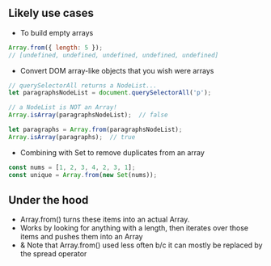 ## Likely use cases
- To build empty arrays
```js
Array.from({ length: 5 });
// [undefined, undefined, undefined, undefined, undefined]
```
- Convert DOM array-like objects that you wish were arrays
```js
// querySelectorAll returns a NodeList...
let paragraphsNodeList = document.querySelectorAll('p');

// a NodeList is NOT an Array!
Array.isArray(paragraphsNodeList);  // false

let paragraphs = Array.from(paragraphsNodeList);
Array.isArray(paragraphs);  // true
```
- Combining with Set to remove duplicates from an array
```js
const nums = [1, 2, 3, 4, 2, 3, 1];
const unique = Array.from(new Set(nums));
```

## Under the hood
- Array.from() turns these items into an actual Array.
- Works by looking for anything with a length, then iterates over those items and pushes them into an Array
- & Note that Array.from() used less often b/c it can mostly be replaced by the spread operator
